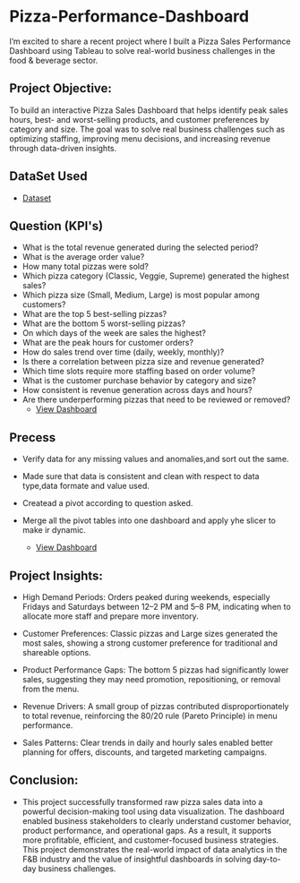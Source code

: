 # Pizza-Performance-Dashboard
I’m excited to share a recent project where I built a Pizza Sales Performance Dashboard using Tableau to solve real-world business challenges in the food & beverage sector.

## Project Objective:
To build an interactive Pizza Sales Dashboard that helps identify peak sales hours, best- and worst-selling products, and customer preferences by category and size. The goal was to solve real business challenges such as optimizing staffing, improving menu decisions, and increasing revenue through data-driven insights.

## DataSet Used
- <a href="https://github.com/Ayush1824/Pizza-Performance-Dashboard/blob/main/pizza_sales%20excel%20file.xlsx">Dataset</a>

## Question (KPI's)

- What is the total revenue generated during the selected period?
- What is the average order value?
- How many total pizzas were sold?
- Which pizza category (Classic, Veggie, Supreme) generated the highest sales?
- Which pizza size (Small, Medium, Large) is most popular among customers?
- What are the top 5 best-selling pizzas?
- What are the bottom 5 worst-selling pizzas?
- On which days of the week are sales the highest?
- What are the peak hours for customer orders?
- How do sales trend over time (daily, weekly, monthly)?
- Is there a correlation between pizza size and revenue generated?
- Which time slots require more staffing based on order volume?
- What is the customer purchase behavior by category and size?
- How consistent is revenue generation across days and hours?
- Are there underperforming pizzas that need to be reviewed or removed?
  - <a href=https://github.com/Ayush1824/Pizza-Performance-Dashboard/blob/main/Screenshot%202025-07-25%20174145.png> View Dashboard</a>

## Precess
- Verify data for any missing values and anomalies,and sort out the same.
- Made sure that data is  consistent and clean with respect to data type,data formate and value used.
- Createad a pivot according to question asked.
- Merge all the pivot tables into one dashboard and apply yhe slicer to make ir dynamic.
  
  - <a href=https://github.com/Ayush1824/Pizza-Performance-Dashboard/blob/main/Screenshot%202025-07-25%20174145.png> View Dashboard</a>


## Project Insights:

- High Demand Periods: Orders peaked during weekends, especially Fridays and Saturdays between 12–2 PM and 5–8 PM, indicating when to allocate more staff and       prepare more inventory.

- Customer Preferences: Classic pizzas and Large sizes generated the most sales, showing a strong customer preference for traditional and shareable options.

- Product Performance Gaps: The bottom 5 pizzas had significantly lower sales, suggesting they may need promotion, repositioning, or removal from the menu.

- Revenue Drivers: A small group of pizzas contributed disproportionately to total revenue, reinforcing the 80/20 rule (Pareto Principle) in menu performance.

- Sales Patterns: Clear trends in daily and hourly sales enabled better planning for offers, discounts, and targeted marketing campaigns.

## Conclusion:
- This project successfully transformed raw pizza sales data into a powerful decision-making tool using data visualization. The dashboard enabled business stakeholders to clearly understand customer behavior, product performance, and operational gaps. As a result, it supports more profitable, efficient, and customer-focused business strategies. This project demonstrates the real-world impact of data analytics in the F&B industry and the value of insightful dashboards in solving day-to-day business challenges.
